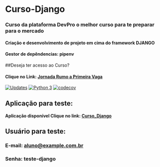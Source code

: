 # Curso-Django
### Curso da plataforma DevPro o melhor curso para te preparar para o mercado
#### Criação e desenvolvimento de projeto em cima do framework DJANGO

#### Gestor de depêndencias: pipenv

##Deseja ter acesso ao Curso? 
#### Clique no Link: [Jornada Rumo a Primeira Vaga](https://pythonpro.com.br/jornada-rumo-a-primeira-vaga-inscricao-l12-v1/?utm_source=rede-de-pesquisa&utm_medium=trafego-pago&utm_campaign=L12&utm_content=16335038285_139258172128_583332287215_c&utm_term=python%20pro%20br&gclid=Cj0KCQiA64GRBhCZARIsAHOLriJPMBPnqt_dAl_aSQgjBCf71astZsv5EKNbRrM2fjIa-u_vm_S8JksaAjA5EALw_wcB)


[![Updates](https://pyup.io/repos/github/JonathansManoel/Curso-Django/shield.svg)](https://pyup.io/repos/github/JonathansManoel/Curso-Django/)
[![Python 3](https://pyup.io/repos/github/JonathansManoel/Curso-Django/python-3-shield.svg)](https://pyup.io/repos/github/JonathansManoel/Curso-Django/)
[![codecov](https://codecov.io/gh/JonathansManoel/Curso-Django/branch/main/graph/badge.svg?token=HD8GCOMS0Q)](https://codecov.io/gh/JonathansManoel/Curso-Django)

## Aplicação para teste:
#### Aplicação disponível Clique no link: [Curso_Django](https://curso-jhon-django.herokuapp.com)

## Usuário para teste:
### E-mail: aluno@example.com.br
### Senha: teste-django
